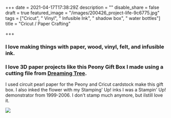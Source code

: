 +++
date = 2021-04-17T17:38:29Z
description = ""
disable_share = false
draft = true
featured_image = "/images/200426_project-life-9c6775.jpg"
tags = ["Cricut", " Vinyl", " Infusible Ink", " shadow box", " water bottles"]
title = "Cricut / Paper Crafting"

+++
### I love making things with paper, wood, vinyl, felt, and infusible ink.  

### I love 3D paper projects like this Peony Gift Box I made using a cutting file from [Dreaming Tree](https://3dsvg.com/shop/boxes-svg-files/peony-gift-box-svg-silhouette-cameo-cricut-explore/ "Peony Gift Box").

I used circuit pearl paper for the Peony and Cricut cardstock make this gift box.  I also inked the flower with my Stamping' Up! inks  I was a Stampin' Up! demonstrator from 1999-2006.  I don't stamp much anymore, but iIstill love it.

![](/images/img_0145.JPEG)
